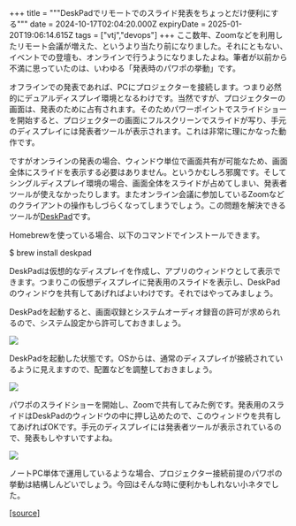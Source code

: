 +++
title = """DeskPadでリモートでのスライド発表をちょっとだけ便利にする"""
date = 2024-10-17T02:04:20.000Z
expiryDate = 2025-01-20T19:06:14.615Z
tags = ["vtj","devops"]
+++
ここ数年、Zoomなどを利用したリモート会議が増えた、というより当たり前になりました。それにともない、イベントでの登壇も、オンラインで行うようになりましたよね。筆者が以前から不満に思っていたのは、いわゆる「発表時のパワポの挙動」です。

オフラインでの発表であれば、PCにプロジェクターを接続します。つまり必然的にデュアルディスプレイ環境となるわけです。当然ですが、プロジェクターの画面は、発表のために占有されます。そのためパワーポイントでスライドショーを開始すると、プロジェクターの画面にフルスクリーンでスライドが写り、手元のディスプレイには発表者ツールが表示されます。これは非常に理にかなった動作です。

ですがオンラインの発表の場合、ウィンドウ単位で画面共有が可能なため、画面全体にスライドを表示する必要はありません。というかむしろ邪魔です。そしてシングルディスプレイ環境の場合、画面全体をスライドが占めてしまい、発表者ツールが使えなかったりします。またオンライン会議に参加しているZoomなどのクライアントの操作もしづらくなってしまうでしょう。この問題を解決できるツールが[DeskPad](https://github.com/Stengo/DeskPad)です。

Homebrewを使っている場合、以下のコマンドでインストールできます。

$ brew install deskpad

DeskPadは仮想的なディスプレイを作成し、アプリのウィンドウとして表示できます。つまりこの仮想ディスプレイに発表用のスライドを表示し、DeskPadのウィンドウを共有してあげればよいわけです。それではやってみましょう。

DeskPadを起動すると、画面収録とシステムオーディオ録音の許可が求められるので、システム設定から許可しておきましょう。

![](https://cdn-ak.f.st-hatena.com/images/fotolife/v/virtualtech/20241017/20241017110422.png)

DeskPadを起動した状態です。OSからは、通常のディスプレイが接続されているように見えますので、配置などを調整しておきましょう。

![](https://cdn-ak.f.st-hatena.com/images/fotolife/v/virtualtech/20241017/20241017110426.png)

パワポのスライドショーを開始し、Zoomで共有してみた例です。発表用のスライドはDeskPadのウィンドウの中に押し込めたので、このウィンドウを共有してあげればOKです。手元のディスプレイには発表者ツールが表示されているので、発表もしやすいですよね。

![](https://cdn-ak.f.st-hatena.com/images/fotolife/v/virtualtech/20241017/20241017110432.png)

ノートPC単体で運用しているような場合、プロジェクター接続前提のパワポの挙動は結構しんどいでしょう。今回はそんな時に便利かもしれない小ネタでした。

[[source]](https://devops-blog.virtualtech.jp/entry/20241017/1729130660)
